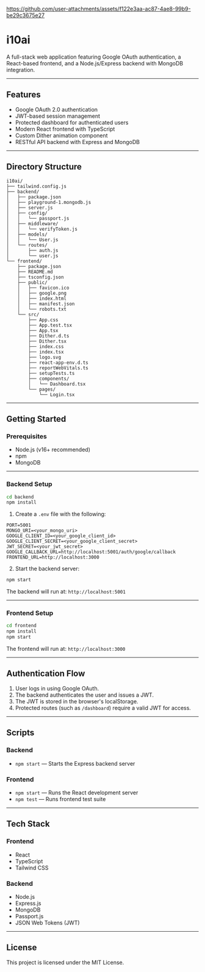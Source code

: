 



https://github.com/user-attachments/assets/f122e3aa-ac87-4ae8-99b9-be29c3675e27


# i10ai


A full-stack web application featuring Google OAuth authentication, a React-based frontend, and a Node.js/Express backend with MongoDB integration.

---

## Features

* Google OAuth 2.0 authentication
* JWT-based session management
* Protected dashboard for authenticated users
* Modern React frontend with TypeScript
* Custom Dither animation component
* RESTful API backend with Express and MongoDB

---

## Directory Structure

```
i10ai/
├── tailwind.config.js
├── backend/
│   ├── package.json
│   ├── playground-1.mongodb.js
│   ├── server.js
│   ├── config/
│   │   └── passport.js
│   ├── middleware/
│   │   └── verifyToken.js
│   ├── models/
│   │   └── User.js
│   └── routes/
│       ├── auth.js
│       └── user.js
└── frontend/
    ├── package.json
    ├── README.md
    ├── tsconfig.json
    ├── public/
    │   ├── favicon.ico
    │   ├── google.png
    │   ├── index.html
    │   ├── manifest.json
    │   └── robots.txt
    └── src/
        ├── App.css
        ├── App.test.tsx
        ├── App.tsx
        ├── Dither.d.ts
        ├── Dither.tsx
        ├── index.css
        ├── index.tsx
        ├── logo.svg
        ├── react-app-env.d.ts
        ├── reportWebVitals.ts
        ├── setupTests.ts
        ├── components/
        │   └── Dashboard.tsx
        └── pages/
            └── Login.tsx
```

---

## Getting Started

### Prerequisites

* Node.js (v16+ recommended)
* npm
* MongoDB

---

### Backend Setup

```bash
cd backend
npm install
```

1. Create a `.env` file with the following:

```env
PORT=5001
MONGO_URI=<your_mongo_uri>
GOOGLE_CLIENT_ID=<your_google_client_id>
GOOGLE_CLIENT_SECRET=<your_google_client_secret>
JWT_SECRET=<your_jwt_secret>
GOOGLE_CALLBACK_URL=http://localhost:5001/auth/google/callback
FRONTEND_URL=http://localhost:3000
```

2. Start the backend server:

```bash
npm start
```

The backend will run at: `http://localhost:5001`

---

### Frontend Setup

```bash
cd frontend
npm install
npm start
```

The frontend will run at: `http://localhost:3000`

---

## Authentication Flow

1. User logs in using Google OAuth.
2. The backend authenticates the user and issues a JWT.
3. The JWT is stored in the browser's localStorage.
4. Protected routes (such as `/dashboard`) require a valid JWT for access.

---

## Scripts

### Backend

* `npm start` — Starts the Express backend server

### Frontend

* `npm start` — Runs the React development server
* `npm test` — Runs frontend test suite

---

## Tech Stack

### Frontend

* React
* TypeScript
* Tailwind CSS

### Backend

* Node.js
* Express.js
* MongoDB
* Passport.js
* JSON Web Tokens (JWT)

---

## License

This project is licensed under the MIT License.


